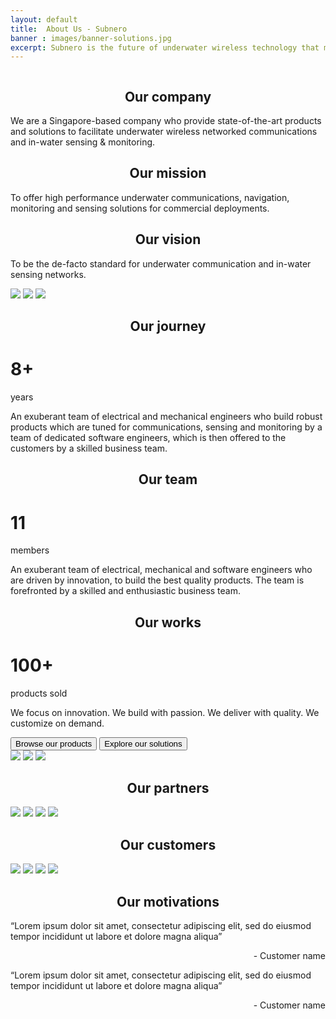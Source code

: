 ```yaml
---
layout: default
title:  About Us - Subnero
banner : images/banner-solutions.jpg
excerpt: Subnero is the future of underwater wireless technology that makes underwater communication, networking, navigation and monitoring possible.
---
```


<div class='full tall' style='background-image: url({{site.baseurl}}/{{page.banner}});'>
  <div class='row'>
    <div class='large-12 columns'>
      <!-- {% include section-header.html title=page.title tagline=page.tagline color=page.title_color class="big" %} -->
    </div>
  </div>
  <div class='four spacing'></div>
  <div class='three spacing'></div>
</div>

<div class='about-container'>
    <div class='about-text-section'>
        <h2 align="center"> Our company</h2>
        <p>We are a Singapore-based company who provide state-of-the-art products and solutions to facilitate underwater wireless networked communications and in-water sensing & monitoring.</p>
    </div>
    <div class='about-text-section'>
        <h2 align="center"> Our mission</h2>
        <p>To offer high performance underwater communications, navigation, monitoring and sensing solutions for commercial deployments.</p>
    </div>
    <div class='about-text-section'>
        <h2 align="center"> Our vision</h2>
        <p>To be the de-facto standard for underwater communication and in-water sensing networks.</p>
    </div>
</div>
<div class='about-image-container'>
    <img src='{{site.baseurl}}/images/about-image2.jpg' class='about-image-item'>
    <img src='{{site.baseurl}}/images/about-image1.jpg' class='about-image-item'>
    <img src='{{site.baseurl}}/images/about-image2.jpg' class='about-image-item'>
</div>
<div class='about-container'>
    <div class='about-text-section'>
        <h2 align="center"> Our journey</h2>
        <div class='about-info'>
        <h1 class='about-text-highlight'>8+ </h1><span> years </span>
        </div>
        <p>An exuberant team of electrical and mechanical engineers who build robust products which are tuned for communications, sensing and monitoring by a team of dedicated software engineers, which is then offered to the customers by a skilled business team.</p>
    </div>
    <div class='about-text-section'>
        <h2 align="center"> Our team</h2>
        <div class='about-info'>
        <h1 class='about-text-highlight'>11 </h1><span> members </span>
        </div>
        <p>An exuberant team of electrical, mechanical and software engineers who are driven by innovation, to build the best quality products. The team is forefronted by a skilled and enthusiastic business team.</p>
    </div>
    <div class='about-text-section'>
        <h2 align="center"> Our works</h2>
        <div class='about-info'>
        <h1 class='about-text-highlight'>100+ </h1><span> products sold </span>
        </div>
        <p>We focus on <span class='about-text-highlight'>innovation</span>. We build with <span class='about-text-highlight'>passion</span>. We deliver with <span class='about-text-highlight'>quality</span>. We customize on <span class='about-text-highlight'>demand</span>.</p>
        <div class='about-button-container'>
            <a href='{{site.baseurl}}/products'><button>Browse our products</button></a>
            <a href='{{site.baseurl}}/solutions'><button>Explore our solutions</button></a>
        </div>
    </div>
</div>
<div class='about-image-container'>
    <img src='{{site.baseurl}}/images/about-image2.jpg' class='about-image-item'>
    <img src='{{site.baseurl}}/images/about-image1.jpg' class='about-image-item'>
    <img src='{{site.baseurl}}/images/about-image2.jpg' class='about-image-item'>
</div>
<div class='about-container'>
    <div class='about-text-section'>
        <h2 align="center"> Our partners</h2>
        <div class='about-thumbnail-container'>
            <img src='{{site.baseurl}}/images/about-met.jpg' class='about-thumbnail'>
            <img src='{{site.baseurl}}/images/about-seabreath.jpg' class='about-thumbnail'>
            <img src='{{site.baseurl}}/images/about-romor.jpg' class='about-thumbnail'>
            <img src='{{site.baseurl}}/images/about-smartsea.jpg' class='about-thumbnail'>
        </div>
    </div>
    <div class='about-text-section'>
        <h2 align="center"> Our customers</h2>
        <div class='about-thumbnail-container'>
            <img src='{{site.baseurl}}/images/about-seabreath.jpg' class='about-thumbnail'>
            <img src='{{site.baseurl}}/images/about-met.jpg' class='about-thumbnail'>
            <img src='{{site.baseurl}}/images/about-smartsea.jpg' class='about-thumbnail'>
            <img src='{{site.baseurl}}/images/about-romor.jpg' class='about-thumbnail'>
        </div>
    </div>
    <div class='about-text-section'>
        <h2 align="center"> Our motivations</h2>
        <p>“Lorem ipsum dolor sit amet, consectetur adipiscing elit, sed do eiusmod tempor incididunt ut labore et dolore magna aliqua”</p>
        <p align='right'>- Customer name</p>
        <p>“Lorem ipsum dolor sit amet, consectetur adipiscing elit, sed do eiusmod tempor incididunt ut labore et dolore magna aliqua”</p>
        <p align='right'>- Customer name</p>
    </div>
</div>
